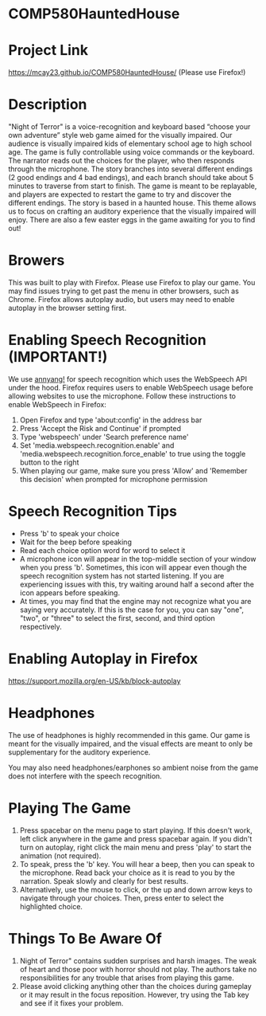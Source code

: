 # COMP580HauntedHouse

# Project Link
https://mcay23.github.io/COMP580HauntedHouse/ (Please use Firefox!)

# Description
"Night of Terror" is a voice-recognition and keyboard based “choose your own adventure” style web game aimed for the visually impaired. Our audience is visually impaired kids of elementary school age to high school age. The game is fully controllable using voice commands or the keyboard. The narrator reads out the choices for the player, who then responds through the microphone. The story branches into several different endings (2 good endings and 4 bad endings), and each branch should take about 5 minutes to traverse from start to finish. The game is meant to be replayable, and players are expected to restart the game to try and discover the different endings. The story is based in a haunted house. This theme allows us to focus on crafting an auditory experience that the visually impaired will enjoy. There are also a few easter eggs in the game awaiting for you to find out!

# Browers
This was built to play with Firefox. Please use Firefox to play our game. You may find issues trying to get past the menu in other browsers, such as Chrome. Firefox allows autoplay audio, but users may need to enable autoplay in the browser setting first.

# Enabling Speech Recognition (IMPORTANT!)
We use [annyang!](https://github.com/TalAter/annyang) for speech recognition which uses the WebSpeech API under the hood. 
Firefox requires users to enable WebSpeech usage before allowing websites to use the microphone.
Follow these instructions to enable WebSpeech in Firefox:
1. Open Firefox and type 'about:config' in the address bar
2. Press 'Accept the Risk and Continue' if prompted
3. Type 'webspeech' under 'Search preference name'
4. Set 'media.webspeech.recognition.enable' and 'media.webspeech.recognition.force_enable' to true using the toggle button to the right
5. When playing our game, make sure you press 'Allow' and 'Remember this decision' when prompted for microphone permission

# Speech Recognition Tips
- Press 'b' to speak your choice
- Wait for the beep before speaking
- Read each choice option word for word to select it
- A microphone icon will appear in the top-middle section of your window when you press 'b'. Sometimes, this icon will appear even though the speech recognition system has not started listening. If you are experiencing issues with this, try waiting around half a second after the icon appears before speaking.
- At times, you may find that the engine may not recognize what you are saying very accurately. If this is the case for you, you can say "one", "two", or "three" to select the first, second, and third option respectively.

# Enabling Autoplay in Firefox
https://support.mozilla.org/en-US/kb/block-autoplay

# Headphones
The use of headphones is highly recommended in this game. Our game is meant for the visually impaired, and the visual effects are meant to only be supplementary for the auditory experience. 

You may also need headphones/earphones so ambient noise from the game does not interfere with the speech recognition.

# Playing The Game
1. Press spacebar on the menu page to start playing. If this doesn't work, left click anywhere in the game and press spacebar again. If you didn't turn on autoplay, right click the main menu and press 'play' to start the animation (not required).
2. To speak, press the 'b' key. You will hear a beep, then you can speak to the microphone. Read back your choice as it is read to you by the narration. Speak slowly and clearly for best results. 
3. Alternatively, use the mouse to click, or the up and down arrow keys to navigate through your choices. Then, press enter to select the highlighted choice.

# Things To Be Aware Of
1. Night of Terror" contains sudden surprises and harsh images. The weak of heart and those poor with horror should not play. The authors take no responsibilities for any trouble that arises from playing this game.
2. Please avoid clicking anything other than the choices during gameplay or it may result in the focus reposition. However, try using the Tab key and see if it fixes your problem.
